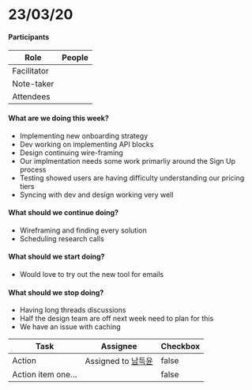 # 23/03/20

#### Participants

| Role        | People |
| ----------- | ------ |
| Facilitator |        |
| Note-taker  |        |
| Attendees   |        |

#### What are we doing this week? <a href="#what-are-we-doing-this-week" id="what-are-we-doing-this-week"></a>

* Implementing new onboarding strategy
* Dev working on implementing API blocks
* Design continuing wire-framing
* Our implmentation needs some work primarliy around the Sign Up process
* Testing showed users are having difficulty understanding our pricing tiers
* Syncing with dev and design working very well

#### What should we continue doing? <a href="#what-should-we-continue-doing" id="what-should-we-continue-doing"></a>

* Wireframing and finding every solution
* Scheduling research calls

#### What should we start doing? <a href="#what-should-we-start-doing" id="what-should-we-start-doing"></a>

* Would love to try out the new tool for emails

#### What should we stop doing? <a href="#what-should-we-stop-doing" id="what-should-we-stop-doing"></a>

* Having long threads discussions
* Half the design team are off next week need to plan for this
* We have an issue with caching

<table><thead><tr><th>Task</th><th>Assignee</th><th data-type="checkbox">Checkbox</th></tr></thead><tbody><tr><td>Action</td><td>Assigned to <a data-mention href="https://app.gitbook.com/u/GUavANmxncP6Eny6bvpcoEWIzxB2">남득윤</a></td><td>false</td></tr><tr><td>Action item one…</td><td></td><td>false</td></tr></tbody></table>

